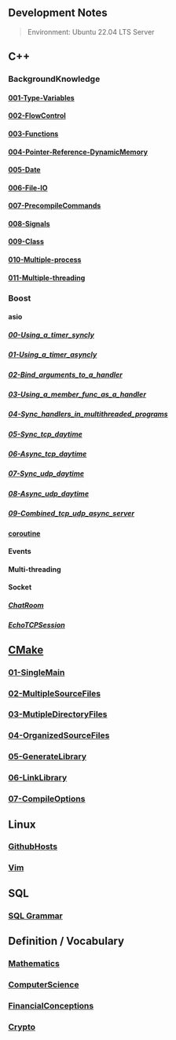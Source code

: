 ## Development Notes

> Environment: Ubuntu 22.04 LTS Server

## C++

### BackgroundKnowledge

#### [001-Type-Variables](docs/cpp/BackgroundKnowledge/001-Type-Variables/Variables.md)

#### [002-FlowControl](docs/cpp/BackgroundKnowledge/002-Flow-Control/Flow-control.md)

#### [003-Functions](docs/cpp/BackgroundKnowledge/003-Functions/Functions.md)

#### [004-Pointer-Reference-DynamicMemory](docs/cpp/BackgroundKnowledge/004-Pointer-Reference-DynamicMemory/Pointer_Reference_DynamicMemory.md)

#### [005-Date](docs/cpp/BackgroundKnowledge/005-Date/Date.md)

#### [006-File-IO](docs/cpp/BackgroundKnowledge/006-File-IO/File-IO.md)

#### [007-PrecompileCommands](docs/cpp/BackgroundKnowledge/007-PrecompileCommands/PrecompileCommands.md)

#### [008-Signals](docs/cpp/BackgroundKnowledge/008-Signals/Signals.md)

#### [009-Class](docs/cpp/BackgroundKnowledge/009-Class/todo)

#### [010-Multiple-process](docs/cpp/BackgroundKnowledge/010-Multiple-process/Multiple-process.md)

#### [011-Multiple-threading](docs/cpp/BackgroundKnowledge/011-Multiple-threading/Multiple-threading.md)

### Boost

#### asio

##### [00-Using_a_timer_syncly](docs/cpp/Boost/asio/00-using_a_timer_sync/)

##### [01-Using_a_timer_asyncly](docs/cpp/Boost/asio/01-using_a_timer_async/)

##### [02-Bind_arguments_to_a_handler](docs/cpp/Boost/asio/02-bind_arguments_to_a_handler/)

##### [03-Using_a_member_func_as_a_handler](docs/cpp/Boost/asio/03-using_a_member_func_as_a_handler/)

##### [04-Sync_handlers_in_multithreaded_programs](docs/cpp/Boost/asio/04-synchronising_handlers_in_multithreaded_programs/)

##### [05-Sync_tcp_daytime](docs/cpp/Boost/asio/05-sync_tcp_daytime/)

##### [06-Async_tcp_daytime](docs/cpp/Boost/asio/06-async_tcp_daytime/)

##### [07-Sync_udp_daytime](docs/cpp/Boost/asio/07-sync_udp_daytime/)

##### [08-Async_udp_daytime](docs/cpp/Boost/asio/08-async_udp_daytime/)

##### [09-Combined_tcp_udp_async_server](docs/cpp/Boost/asio/09-combined_tcp_udp_async_server/)

#### [coroutine](docs/cpp/Boost/coroutine/)

#### Events

#### Multi-threading

#### Socket

##### [ChatRoom](docs/cpp/Socket/ChatRoom/)

##### [EchoTCPSession](docs/cpp/Socket/EchoTCPSession/)

## [CMake](docs/cmake//README.md)

### [01-SingleMain](docs/cmake/01-Single-main.md)

### [02-MultipleSourceFiles](docs/cmake/02-multiple-src-files.md)

### [03-MutipleDirectoryFiles](docs/cmake/03-multiple-dir-files.md)

### [04-OrganizedSourceFiles](docs/cmake/04-organized-src-flies.md)

### [05-GenerateLibrary](docs/cmake/05-generate-lib.md)

### [06-LinkLibrary](docs/cmake/06-link-lib.md)

### [07-CompileOptions](docs/cmake/07-compile-options.md)

## Linux

### [GithubHosts](docs/linux/GithubHosts.md)

### [Vim](docs/linux/Vim.md)

## SQL

### [SQL Grammar](docs/sql/sqlgrammar.md)

## Definition / Vocabulary

### [Mathematics](docs/vocabulary/math.md)

### [ComputerScience](docs/vocabulary/cs.md)

### [FinancialConceptions](docs/vocabulary/financialconceptions.md)

### [Crypto](docs/vocabulary/crypto.md)

